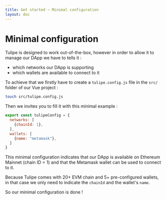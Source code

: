 ```yaml
---
title: Get started ~ Minimal configuration
layout: doc
---
```


# Minimal configuration

Tulipe is designed to work out-of-the-box, however in order to allow it to manage our DApp we have to tells it :
- which networks our DApp is supporting
- which wallets are available to connect to it

To achieve that we firstly have to create a `tulipe.config.js` file in the `src/` folder of our Vue project :
```bash
touch src/tulipe.config.js
```

Then we invites you to fill it with this minimal example :
```js
export const tulipeConfig = {
  networks: [
    {chainId: 1},
  ],
  wallets: [
    {name: "metamask"},
  ]
}
```

This minimal configuration indicates that our DApp is available on Ethereum Mainnet (chain ID = 1) and that the Metamask wallet can be used to connect to it.

Because Tulipe comes with 20+ EVM chain and 5+ pre-configured wallets, in that case we only need to indicate the `chainId` and the wallet's `name`.

So our minimal configuration is done !

